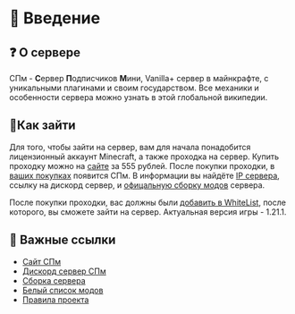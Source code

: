 # 📘 Введение
## ❓ О сервере

СПм - **С**ервер **П**одписчиков **М**ини, Vanilla+ сервер в майнкрафте, с уникальными плагинами и своим государством. Все механики и особенности сервера можно узнать в этой глобальной википедии.

## 🔑Как зайти

Для того, чтобы зайти на сервер, вам для начала понадобится лицензионный аккаунт Minecraft, а также проходка на сервер.
Купить проходку можно на [сайте](https://spworlds.ru/) за 555 рублей. После покупки проходки, в [ваших покупках](https://spworlds.ru/purchases) появится СПм. В информации вы найдёте [IP сервера](https://wiki.sp-mini.ru/faq/ip), ссылку на дискорд сервер, и [офицальную сборку модов](https://wiki.sp-mini.ru/start/modpack) сервера.

После покупки проходки, вас должны были [добавить в WhiteList](https://wiki.sp-mini.ru/faq/whitelist), после которого, вы сможете зайти на сервер. Актуальная версия игры - 1.21.1.

## 📜 Важные ссылки

- [Сайт СПм](https://spworlds.ru/spm/)
- [Дискорд сервер СПм](https://discord.gg/XbcD523)
- [Сборка сервера](https://wiki.sp-mini.ru/start/modpack)
- [Белый список модов](https://docs.google.com/spreadsheets/d/1O3ty4BXaRwVj5BtEiceyu_qQ7tqvMH5y2lGh8fgEs9o/edit?gid=0#gid=0)
- [Правила проекта](https://docs.google.com/document/d/16aljSoK0FsuXDGbNf-XTK4CP4uhdWj6zXE_Q19432Pw/edit?usp=sharing)

